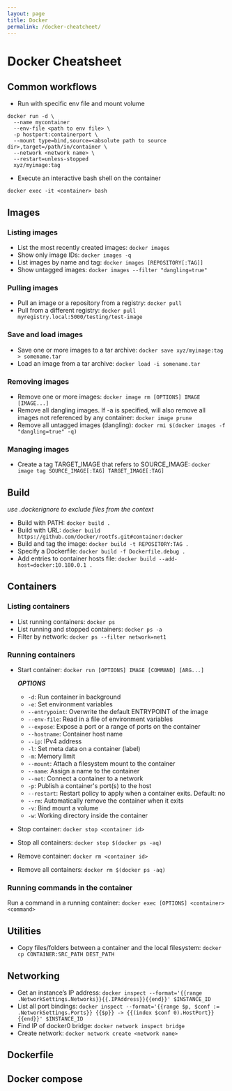 ```yaml
---
layout: page
title: Docker
permalink: /docker-cheatcheet/
---
```


# Docker Cheatsheet

## Common workflows
- Run with specific env file and mount volume

```
docker run -d \
  --name mycontainer
  --env-file <path to env file> \
  -p hostport:containerport \
  --mount type=bind,source=<absolute path to source dir>,target=/path/in/container \
  --network <network name> \
  --restart=unless-stopped 
  xyz/myimage:tag
```

- Execute an interactive bash shell on the container

```
docker exec -it <container> bash
```

## Images

### Listing images
- List the most recently created images: `docker images`
- Show only image IDs: `docker images -q`
- List images by name and tag: `docker images [REPOSITORY[:TAG]]`
- Show untagged images: `docker images --filter "dangling=true"`

### Pulling images
- Pull an image or a repository from a registry: `docker pull`
- Pull from a different registry: `docker pull myregistry.local:5000/testing/test-image`

### Save and load images
- Save one or more images to a tar archive: `docker save xyz/myimage:tag > somename.tar`
- Load an image from a tar archive: `docker load -i somename.tar`

### Removing images
- Remove one or more images: `docker image rm [OPTIONS] IMAGE [IMAGE...]`
- Remove all dangling images. If -a is specified, will also remove all images not referenced by any container: `docker image prune`
- Remove all untagged images (dangling): `docker rmi $(docker images -f "dangling=true" -q)`

### Managing images
- Create a tag TARGET_IMAGE that refers to SOURCE_IMAGE: `docker image tag SOURCE_IMAGE[:TAG] TARGET_IMAGE[:TAG]`

## Build 
*use .dockerignore to exclude files from the context*
- Build with PATH: `docker build .`
- Build with URL: `docker build https://github.com/docker/rootfs.git#container:docker`
- Build and tag the image: `docker build -t REPOSITORY:TAG .`
- Specify a Dockerfile: `docker build -f Dockerfile.debug .`
- Add entries to container hosts file: `docker build --add-host=docker:10.180.0.1 .`

## Containers
### Listing containers
- List running containers: `docker ps`
- List running and stopped containers: `docker ps -a`
- Filter by network: `docker ps --filter network=net1`

### Running containers
- Start container: `docker run [OPTIONS] IMAGE [COMMAND] [ARG...]`
  
  ***OPTIONS***
  - `-d`: Run container in background
  - `-e`: Set environment variables
  - `--entrypoint`: Overwrite the default ENTRYPOINT of the image
  - `--env-file`: Read in a file of environment variables
  - `--expose`: Expose a port or a range of ports on the container
  - `--hostname`: Container host name
  - `--ip`: IPv4 address
  - `-l`: Set meta data on a container (label)
  - `-m`: Memory limit
  - `--mount`: Attach a filesystem mount to the container
  - `--name`: Assign a name to the container
  - `--net`: Connect a container to a network
  - `-p`: Publish a container's port(s) to the host
  - `--restart`: Restart policy to apply when a container exits. Default: no
  - `--rm`: Automatically remove the container when it exits
  - `-v`: Bind mount a volume
  - `-w`: Working directory inside the container

- Stop container: `docker stop <container id>`
- Stop all containers: `docker stop $(docker ps -aq)`
- Remove container: `docker rm <container id>`
- Remove all containers: `docker rm $(docker ps -aq)`

### Running commands in the container
Run a command in a running container: `docker exec [OPTIONS] <container> <command>`


## Utilities
- Copy files/folders between a container and the local filesystem: `docker cp CONTAINER:SRC_PATH DEST_PATH`

## Networking
- Get an instance’s IP address: `docker inspect --format='{{range .NetworkSettings.Networks}}{{.IPAddress}}{{end}}' $INSTANCE_ID`
- List all port bindings: `docker inspect --format='{{range $p, $conf := .NetworkSettings.Ports}} {{$p}} -> {{(index $conf 0).HostPort}} {{end}}' $INSTANCE_ID`
- Find IP of docker0 bridge: `docker network inspect bridge` 
- Create network: `docker network create <network name>`

## Dockerfile

## Docker compose